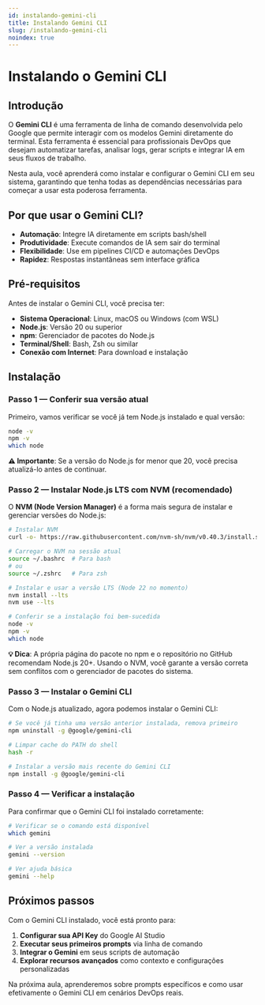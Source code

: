 ```yaml
---
id: instalando-gemini-cli
title: Instalando Gemini CLI
slug: /instalando-gemini-cli
noindex: true
---
```


# Instalando o Gemini CLI

## Introdução

O **Gemini CLI** é uma ferramenta de linha de comando desenvolvida pelo Google que permite interagir com os modelos Gemini diretamente do terminal. Esta ferramenta é essencial para profissionais DevOps que desejam automatizar tarefas, analisar logs, gerar scripts e integrar IA em seus fluxos de trabalho.

Nesta aula, você aprenderá como instalar e configurar o Gemini CLI em seu sistema, garantindo que tenha todas as dependências necessárias para começar a usar esta poderosa ferramenta.

## Por que usar o Gemini CLI?

- **Automação**: Integre IA diretamente em scripts bash/shell
- **Produtividade**: Execute comandos de IA sem sair do terminal
- **Flexibilidade**: Use em pipelines CI/CD e automações DevOps
- **Rapidez**: Respostas instantâneas sem interface gráfica

## Pré-requisitos

Antes de instalar o Gemini CLI, você precisa ter:

- **Sistema Operacional**: Linux, macOS ou Windows (com WSL)
- **Node.js**: Versão 20 ou superior
- **npm**: Gerenciador de pacotes do Node.js
- **Terminal/Shell**: Bash, Zsh ou similar
- **Conexão com Internet**: Para download e instalação

## Instalação

### Passo 1 — Conferir sua versão atual

Primeiro, vamos verificar se você já tem Node.js instalado e qual versão:

```bash
node -v
npm -v
which node
```

**⚠️ Importante**: Se a versão do Node.js for menor que 20, você precisa atualizá-lo antes de continuar.

### Passo 2 — Instalar Node.js LTS com NVM (recomendado)

O **NVM (Node Version Manager)** é a forma mais segura de instalar e gerenciar versões do Node.js:

```bash
# Instalar NVM
curl -o- https://raw.githubusercontent.com/nvm-sh/nvm/v0.40.3/install.sh | bash

# Carregar o NVM na sessão atual
source ~/.bashrc  # Para bash
# ou
source ~/.zshrc   # Para zsh

# Instalar e usar a versão LTS (Node 22 no momento)
nvm install --lts
nvm use --lts

# Conferir se a instalação foi bem-sucedida
node -v
npm -v
which node
```

**💡 Dica**: A própria página do pacote no npm e o repositório no GitHub recomendam Node.js 20+. Usando o NVM, você garante a versão correta sem conflitos com o gerenciador de pacotes do sistema.

### Passo 3 — Instalar o Gemini CLI

Com o Node.js atualizado, agora podemos instalar o Gemini CLI:

```bash
# Se você já tinha uma versão anterior instalada, remova primeiro
npm uninstall -g @google/gemini-cli

# Limpar cache do PATH do shell
hash -r

# Instalar a versão mais recente do Gemini CLI
npm install -g @google/gemini-cli
```

### Passo 4 — Verificar a instalação

Para confirmar que o Gemini CLI foi instalado corretamente:

```bash
# Verificar se o comando está disponível
which gemini

# Ver a versão instalada
gemini --version

# Ver ajuda básica
gemini --help
```

## Próximos passos

Com o Gemini CLI instalado, você está pronto para:

1. **Configurar sua API Key** do Google AI Studio
2. **Executar seus primeiros prompts** via linha de comando
3. **Integrar o Gemini** em seus scripts de automação
4. **Explorar recursos avançados** como contexto e configurações personalizadas

Na próxima aula, aprenderemos sobre prompts específicos e como usar efetivamente o Gemini CLI em cenários DevOps reais.
